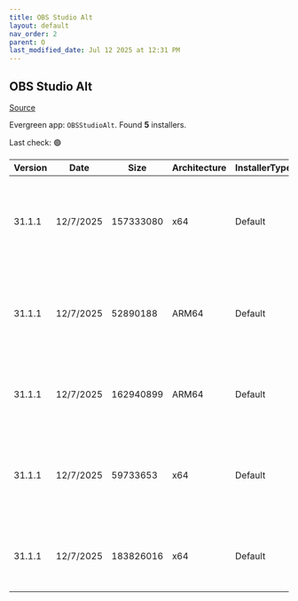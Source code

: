 ```yaml
---
title: OBS Studio Alt
layout: default
nav_order: 2
parent: O
last_modified_date: Jul 12 2025 at 12:31 PM
---
```


## OBS Studio Alt

[Source](https://obsproject.com/)

Evergreen app: `OBSStudioAlt`. Found **5** installers.

Last check: 🟢

| Version | Date      | Size      | Architecture | InstallerType | Type | URI                                                                                                                                                                                                                            |
| ------- | --------- | --------- | ------------ | ------------- | ---- | ------------------------------------------------------------------------------------------------------------------------------------------------------------------------------------------------------------------------------ |
| 31.1.1  | 12/7/2025 | 157333080 | x64          | Default       | exe  | [https://github.com/obsproject/obs-studio/releases/download/31.1.1/OBS-Studio-31.1.1-Windows-x64-Installer.exe](https://github.com/obsproject/obs-studio/releases/download/31.1.1/OBS-Studio-31.1.1-Windows-x64-Installer.exe) |
| 31.1.1  | 12/7/2025 | 52890188  | ARM64        | Default       | zip  | [https://github.com/obsproject/obs-studio/releases/download/31.1.1/OBS-Studio-31.1.1-Windows-arm64-PDBs.zip](https://github.com/obsproject/obs-studio/releases/download/31.1.1/OBS-Studio-31.1.1-Windows-arm64-PDBs.zip)       |
| 31.1.1  | 12/7/2025 | 162940899 | ARM64        | Default       | zip  | [https://github.com/obsproject/obs-studio/releases/download/31.1.1/OBS-Studio-31.1.1-Windows-arm64.zip](https://github.com/obsproject/obs-studio/releases/download/31.1.1/OBS-Studio-31.1.1-Windows-arm64.zip)                 |
| 31.1.1  | 12/7/2025 | 59733653  | x64          | Default       | zip  | [https://github.com/obsproject/obs-studio/releases/download/31.1.1/OBS-Studio-31.1.1-Windows-x64-PDBs.zip](https://github.com/obsproject/obs-studio/releases/download/31.1.1/OBS-Studio-31.1.1-Windows-x64-PDBs.zip)           |
| 31.1.1  | 12/7/2025 | 183826016 | x64          | Default       | zip  | [https://github.com/obsproject/obs-studio/releases/download/31.1.1/OBS-Studio-31.1.1-Windows-x64.zip](https://github.com/obsproject/obs-studio/releases/download/31.1.1/OBS-Studio-31.1.1-Windows-x64.zip)                     |
